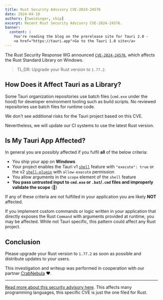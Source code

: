 ```yaml
---
title: Rust Security Advisory CVE-2024-24576
date: 2024-04-10
authors: [tweidinger, chip]
excerpt: Recent Rust Security Advisory CVE-2024-24576.
banner:
  content: |
    You're reading the blog on the prerelease site for Tauri 2.0 -
    <a href="https://tauri.app">Go to the Tauri 1.0 site</a>
---
```


The Rust Security Response WG announced [`CVE-2024-24576`](https://blog.rust-lang.org/2024/04/09/cve-2024-24576.html), which affects the Rust Standard Library on Windows.

> TL;DR: Upgrade your Rust version to `1.77.2`.

## How Does it Affect Tauri as a Library?

Some Tauri organization repositories use batch files (`cmd.exe` under the hood) for developer environment tooling such as build scripts.
No reviewed repositories use batch files for runtime code.

We don't see additional risks for the Tauri project based on this CVE.

Nevertheless, we will update our CI systems to use the latest Rust version.

## Is My Tauri App Affected?

In general you are possibly affected if you fulfil **all** of the below criteria:

- You ship your app on **Windows**
- Your project enables the Tauri v1 [`shell`](https://tauri.app/v1/api/js/shell/) feature with `"execute": true` or the v2 [`shell-plugin`](https://github.com/tauri-apps/plugins-workspace/tree/v2/plugins/shell) with `allow-execute` permission
- You allow arguments in the `scope` element of the `shell` feature
- **You pass untrusted input to `cmd.exe` or `.bat`/`.cmd` files and improperly validate the scope** (🚩)

If any of these criteria are not fulfilled in your application you are likely **NOT** affected.

If you implement custom commands or logic written in your application that directly exposes the Rust `Command` with arguments provided at runtime, you may be affected.
While not Tauri specific, this pattern could affect any Rust project.

## Conclusion

Please upgrade your Rust version to `1.77.2`
as soon as possible and distribute updates to your users.

This investigation and writeup was performed in cooperation with our partner [CrabNebula](https://crabnebula.dev/blog/cve-2024-24576/) ❤️.

---

[Read more about this security advisory here](https://flatt.tech/research/posts/batbadbut-you-cant-securely-execute-commands-on-windows/).
This affects many programming languages, this specific CVE is just the one filed for Rust.
